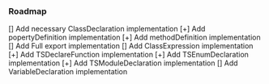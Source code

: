 ### Roadmap
[] Add necessary ClassDeclaration implementation
	[+] Add popertyDefinition implementation
	[+] Add methodDefinition implementation
[] Add Full export implementation
	[] Add ClassExpression implementation
	[+] Add TSDeclareFunction implementation
	[+] Add TSEnumDeclaration implementation
	[+] Add TSModuleDeclaration implementation
	[] Add VariableDeclaration implementation
